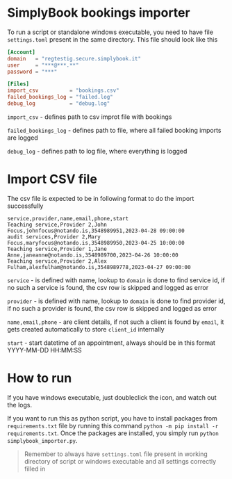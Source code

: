 SimplyBook bookings importer
============================
To run a script or standalone windows executable, you need to have file `settings.toml` present in the same directory. This file should look like this


```toml
[Account]
domain   = "regtestig.secure.simplybook.it"
user     = "***@***.**"
password = "***"

[Files]
import_csv          = "bookings.csv"
failed_bookings_log = "failed.log"
debug_log           = "debug.log"
```

`import_csv` - defines path to csv improt file with bookings

`failed_bookings_log` - defines path to file, where all failed booking imports are logged

`debug_log` - defines path to log file, where everything is logged


Import CSV file
===============
The csv file is expected to be in following format to do the import successfully

```csv
service,provider,name,email,phone,start
Teaching service,Provider 2,John Focus,johnfocus@notando.is,3548989951,2023-04-28 09:00:00
audit services,Provider 2,Mary Focus,maryfocus@notando.is,3548989950,2023-04-25 10:00:00
Teaching service,Provider 1,Jane Anne,janeanne@notando.is,3548989700,2023-04-26 10:00:00
Teaching service,Provider 2,Alex Fulham,alexfulham@notando.is,3548989778,2023-04-27 09:00:00
```

`service` - is defined with name, lookup to `domain` is done to find service id, if no such a service is found, the csv row is skipped and logged as error

`provider` - is defined with name, lookup to `domain` is done to find provider id, if no such a provider is found, the csv row is skipped and logged as error

`name,email,phone` - are client details, if not such a client is found by `email`, it gets created automatically to store `client_id` internally

`start` - start datetime of an appointment, always should be in this format YYYY-MM-DD HH:MM:SS


How to run
==========
If you have windows executable, just doubleclick the icon, and watch out the logs.

If you want to run this as python script, you have to install packages from `requirements.txt` file by running this command `python -m pip install -r requirements.txt`. Once the packages are installed,
you simply run `python simplybook_importer.py`.

> Remember to always have `settings.toml` file present in working directory of script or windows executable and all settings correctly filled in
